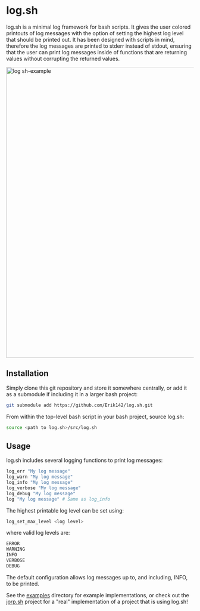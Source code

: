 # log.sh

log.sh is a minimal log framework for bash scripts. It gives the user colored printouts of log messages with the option of setting the highest log level that should be printed out. It has been designed with scripts in mind, therefore the log messages are printed to stderr instead of stdout, ensuring that the user can print log messages inside of functions that are returning values without corrupting the returned values.

<img width="780" alt="log sh-example" src="https://github.com/Erik142/log.sh/assets/4168364/16092c40-1897-43d0-aff9-0d56f2a739f5">


## Installation

Simply clone this git repository and store it somewhere centrally, or add it as a submodule if including it in a larger bash project:

```sh
git submodule add https://github.com/Erik142/log.sh.git
```

From within the top-level bash script in your bash project, source log.sh:

```bash
source <path to log.sh>/src/log.sh
```

## Usage

log.sh includes several logging functions to print log messages:

```bash
log_err "My log message"
log_warn "My log message"
log_info "My log message"
log_verbose "My log message"
log_debug "My log message"
log "My log message" # Same as log_info
```

The highest printable log level can be set using:

```bash
log_set_max_level <log level>
```

where valid log levels are:

```bash
ERROR
WARNING
INFO
VERBOSE
DEBUG
```

The default configuration allows log messages up to, and including, INFO, to be printed.

See the [examples](examples/) directory for example implementations, or check out the [jorp.sh](https://github.com/Erik142/jorp.sh) project for a "real" implementation of a project that is using log.sh!
